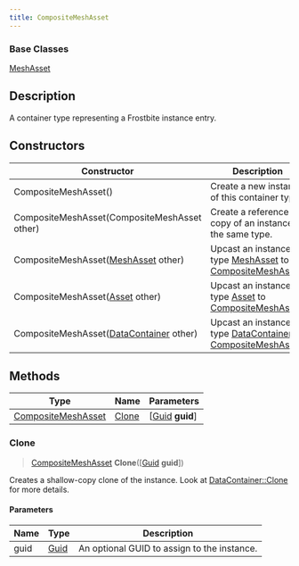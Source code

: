 ```yaml
---
title: CompositeMeshAsset
---
```

### Base Classes

[MeshAsset](/vext/ref/fb/meshasset/)

## Description

A container type representing a Frostbite instance entry.

## Constructors

| Constructor                                                                   | Description                                                                                                                 |
| ----------------------------------------------------------------------------- | --------------------------------------------------------------------------------------------------------------------------- |
| CompositeMeshAsset()                                                          | Create a new instance of this container type.                                                                               |
| CompositeMeshAsset(CompositeMeshAsset other)                                  | Create a reference copy of an instance of the same type.                                                                    |
| CompositeMeshAsset([MeshAsset](/vext/ref/fb/meshasset/) other)                              | Upcast an instance of type [MeshAsset](/vext/ref/fb/meshasset/) to [CompositeMeshAsset](/vext/ref/fb/compositemeshasset/).                              |
| CompositeMeshAsset([Asset](/vext/ref/fb/asset/) other)                                      | Upcast an instance of type [Asset](/vext/ref/fb/asset/) to [CompositeMeshAsset](/vext/ref/fb/compositemeshasset/).                                      |
| CompositeMeshAsset([DataContainer](/vext/ref/shared/class/datacontainer) other) | Upcast an instance of type [DataContainer](/vext/ref/shared/class/datacontainer) to [CompositeMeshAsset](/vext/ref/fb/compositemeshasset/). |

## Methods

| Type                                     | Name            | Parameters                                     |
| ---------------------------------------- | --------------- | ---------------------------------------------- |
| [CompositeMeshAsset](/vext/ref/fb/compositemeshasset/) | [Clone](#clone) | \[[Guid](/vext/ref/shared/class/guid) **guid**\] |

### Clone

> [CompositeMeshAsset](/vext/ref/fb/compositemeshasset/) **Clone**(\[[Guid](/vext/ref/shared/class/guid) **guid**\])

Creates a shallow-copy clone of the instance. Look at [DataContainer::Clone](/vext/ref/shared/class/datacontainer#clone) for more details.

#### Parameters

| Name | Type         | Description                                 |
| ---- | ------------ | ------------------------------------------- |
| guid | [Guid](/vext/ref/shared/class/guid/) | An optional GUID to assign to the instance. |
